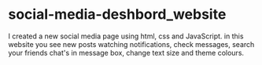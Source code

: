 # social-media-deshbord_website
I created a new social media page using html, css and JavaScript. in this website you see new posts watching notifications, check messages, search your friends chat's in message box, change text size and theme colours.

